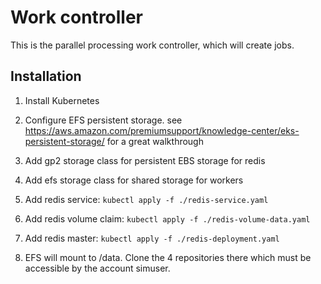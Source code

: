 # Work controller

This is the parallel processing work controller, which will create jobs.

## Installation

1. Install Kubernetes

1. Configure EFS persistent storage.  see https://aws.amazon.com/premiumsupport/knowledge-center/eks-persistent-storage/ for a great walkthrough

1. Add gp2 storage class for persistent EBS storage for redis

1. Add efs storage class for shared storage for workers

1. Add redis service:  `kubectl apply -f ./redis-service.yaml`

1. Add redis volume claim: `kubectl apply -f ./redis-volume-data.yaml`

1. Add redis master: `kubectl apply -f ./redis-deployment.yaml`

1. EFS will mount to /data.  Clone the 4 repositories there which must be accessible by the account simuser.
